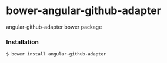 # bower-angular-github-adapter

angular-github-adapter bower package

### Installation

````
$ bower install angular-github-adapter
````
